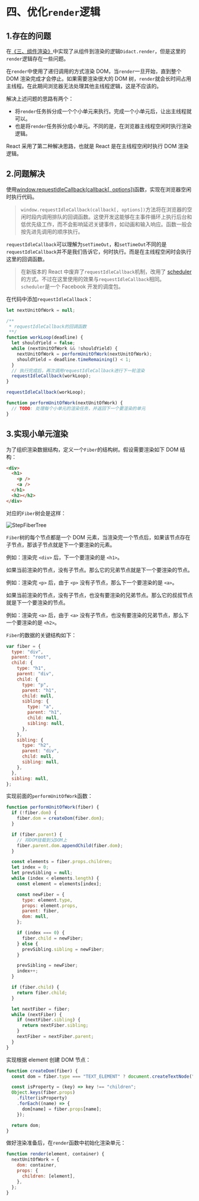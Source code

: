 # 四、优化`render`逻辑

## 1.存在的问题

在[《三、组件渲染》]()中实现了从组件到渲染的逻辑`Didact.render`，但是这里的`render`逻辑存在一些问题。

在`render`中使用了递归调用的方式渲染 DOM，当`render`一旦开始，直到整个 DOM 渲染完成才会停止。如果需要渲染很大的 DOM 树，`render`就会长时间占用主线程。在此期间浏览器无法处理其他主线程逻辑，这是不应该的。

解决上述问题的思路有两个：

- 将`render`任务拆分成一个个小单元来执行。完成一个小单元后，让出主线程就可以。
- 也是将`render`任务拆分成小单元。不同的是，在浏览器主线程空闲时执行渲染逻辑。

React 采用了第二种解决思路，也就是 React 是在主线程空闲时执行 DOM 渲染逻辑。

## 2.问题解决

使用[window.requestIdleCallback(callback[, options])](https://developer.mozilla.org/zh-CN/docs/Web/API/Window/requestIdleCallback)函数，实现在浏览器空闲时执行代码。

> `window.requestIdleCallback(callback[, options])`方法将在浏览器的空闲时段内调用排队的回调函数。这使开发这能够在主事件循环上执行后台和低优先级工作，而不会影响延迟关键事件，如动画和输入响应。函数一般会按先进先调用的顺序执行。

`requestIdleCallback`可以理解为`setTimeOut`，和`setTimeOut`不同的是`requestIdleCallback`并不是我们告诉它，何时执行。而是在主线程空闲时会执行这里的回调函数。

> 在新版本的 React 中废弃了`requestIdleCallback`机制，改用了 [scheduler](https://github.com/facebook/react/tree/master/packages/scheduler) 的方式。不过在这里使用的效果与`requestIdleCallback`相同。<br>`scheduler`是一个 Facebook 开发的调度包。

在代码中添加`requestIdleCallback`：

```javascript
let nextUnitOfWork = null;

/**
 * requestIdleCallback的回调函数
 **/
function workLoop(deadline) {
  let shouldYield = false;
  while (nextUnitOfWork && !shouldYield) {
    nextUnitOfWork = performUnitOfWork(nextUnitOfWork);
    shouldYield = deadline.timeRemaining() < 1;
  }
  // 执行完成后，再次调用requestIdleCallback进行下一轮渲染
  requestIdleCallback(workLoop);
}

requestIdleCallback(workLoop);

function performUnitOfWork(nextUnitOfWork) {
  // TODO: 处理每个小单元的渲染任务，并返回下一个要渲染的单元
}
```

## 3.实现小单元渲染

为了组织渲染数据结构，定义一个`Fiber`的结构树。假设需要渲染如下 DOM 结构：

```html
<div>
  <h1>
    <p />
    <a />
  </h1>
  <h2></h2>
</div>
```

对应的`Fiber`树会是这样：

![StepFiberTree](https://github.com/JessYan0913/own-react/blob/master/src/assets/step4-fibertree.png)

`Fiber`树的每个节点都是一个 DOM 元素，当渲染完一个节点后，如果该节点存在子节点，那该子节点就是下一个要渲染的元素。

例如：渲染完 `<div>` 后，下一个要渲染的是 `<h1>`。

如果当前渲染的节点，没有子节点。那么它的兄弟节点就是下一个要渲染的节点。

例如：渲染完 `<p>` 后，由于 `<p>` 没有子节点，那么下一个要渲染的是 `<a>`。

如果当前渲染的节点，没有子节点，也没有要渲染的兄弟节点。那么它的叔叔节点就是下一个要渲染的节点。

例如：渲染完 `<a>` 后，由于 `<a>` 没有子节点，也没有要渲染的兄弟节点，那么下一个要渲染的是 `<h2>`。

`Fiber`的数据的关键结构如下：

```javascript
var fiber = {
  type: "div",
  parent: "root",
  child: {
    type: "h1",
    parent: "div",
    child: {
      type: "p",
      parent: "h1",
      child: null,
      sibling: {
        type: "a",
        parent: "h1",
        child: null,
        sibling: null,
      },
    },
    sibling: {
      type: "h2",
      parent: "div",
      child: null,
      sibling: null,
    },
  },
  sibling: null,
};
```

实现前面的`performUnitOfWork`函数：

```javascript
function performUnitOfWork(fiber) {
  if (!fiber.dom) {
    fiber.dom = createDom(fiber.dom);
  }

  if (fiber.parent) {
    // 将DOM挂载到父DOM上
    fiber.parent.dom.appendChild(fiber.dom);
  }

  const elements = fiber.props.children;
  let index = 0;
  let prevSibling = null;
  while (index < elements.length) {
    const element = elements[index];

    const newFiber = {
      type: element.type,
      props: element.props,
      parent: fiber,
      dom: null,
    };

    if (index === 0) {
      fiber.child = newFiber;
    } else {
      prevSibling.sibling = newFiber;
    }

    prevSibling = newFiber;
    index++;
  }

  if (fiber.child) {
    return fiber.child;
  }

  let nextFiber = fiber;
  while (nextFiber) {
    if (nextFiber.sibling) {
      return nextFiber.sibling;
    }
    nextFiber = nextFiber.parent;
  }
}
```

实现根据 element 创建 DOM 节点：

```javascript
function createDom(fiber) {
  const dom = fiber.type === "TEXT_ELEMENT" ? document.createTextNode("") : document.createElement(fiber.type);

  const isProperty = (key) => key !== "children";
  Object.keys(fiber.props)
    .filter(isProperty)
    .forEach((name) => {
      dom[name] = fiber.props[name];
    });

  return dom;
}
```

做好渲染准备后，在`render`函数中初始化渲染单元：

```javascript
function render(element, container) {
  nextUnitOfWork = {
    dom: container,
    props: {
      children: [element],
    },
  };
}
```
